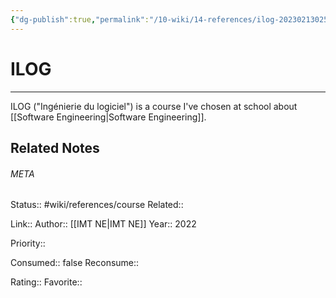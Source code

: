 ```yaml
---
{"dg-publish":true,"permalink":"/10-wiki/14-references/ilog-20230213025734/","tags":["wiki/references/need-work"]}
---
```


# ILOG
---
ILOG ("Ingénierie du logiciel") is a course I've chosen at school about [[Software Engineering\|Software Engineering]].


## Related Notes




###### META
Status:: #wiki/references/course
Related:: 

Link:: 
Author:: [[IMT NE\|IMT NE]]
Year:: 2022

Priority:: 

Consumed:: false
Reconsume:: 

Rating:: 
Favorite:: 
